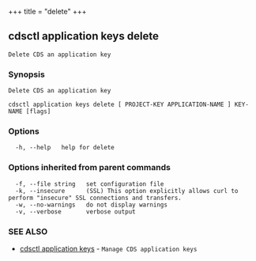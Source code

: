 +++
title = "delete"
+++
## cdsctl application keys delete

`Delete CDS an application key`

### Synopsis

`Delete CDS an application key`

```
cdsctl application keys delete [ PROJECT-KEY APPLICATION-NAME ] KEY-NAME [flags]
```

### Options

```
  -h, --help   help for delete
```

### Options inherited from parent commands

```
  -f, --file string   set configuration file
  -k, --insecure      (SSL) This option explicitly allows curl to perform "insecure" SSL connections and transfers.
  -w, --no-warnings   do not display warnings
  -v, --verbose       verbose output
```

### SEE ALSO

* [cdsctl application keys](/manual/components/cdsctl/application/keys/)	 - `Manage CDS application keys`

